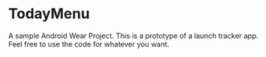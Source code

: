 # TodayMenu
A sample Android Wear Project.
This is a prototype of a launch tracker app.
Feel free to use the code for whatever you want.
